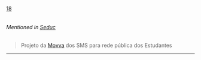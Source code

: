 [18](https://github.com/guilhermeprokisch/guilherme/issues/18) 
###### 

 


###### Mentioned in [Seduc](Seduc)  
 > Projeto da [Movva](Movva) dos SMS para rede pública dos Estudantes

-------------------------------------------------------------------------------

